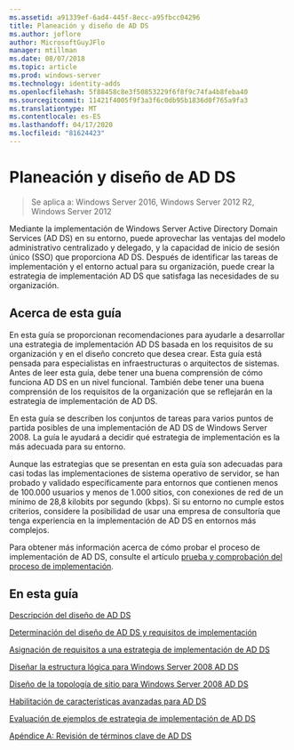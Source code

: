 ```yaml
---
ms.assetid: a91339ef-6ad4-445f-8ecc-a95fbcc04296
title: Planeación y diseño de AD DS
ms.author: joflore
author: MicrosoftGuyJFlo
manager: mtillman
ms.date: 08/07/2018
ms.topic: article
ms.prod: windows-server
ms.technology: identity-adds
ms.openlocfilehash: 5f88458c8e3f50853229f6f8f9c74fa4b8feba40
ms.sourcegitcommit: 11421f4005f9f3a3f6c0db95b1836d0f765a9fa3
ms.translationtype: MT
ms.contentlocale: es-ES
ms.lasthandoff: 04/17/2020
ms.locfileid: "81624423"
---
```

# <a name="ad-ds-design-and-planning"></a>Planeación y diseño de AD DS

> Se aplica a: Windows Server 2016, Windows Server 2012 R2, Windows Server 2012

Mediante la implementación de Windows Server Active Directory Domain Services (AD DS) en su entorno, puede aprovechar las ventajas del modelo administrativo centralizado y delegado, y la capacidad de inicio de sesión único (SSO) que proporciona AD DS. Después de identificar las tareas de implementación y el entorno actual para su organización, puede crear la estrategia de implementación AD DS que satisfaga las necesidades de su organización.

## <a name="about-this-guide"></a>Acerca de esta guía

En esta guía se proporcionan recomendaciones para ayudarle a desarrollar una estrategia de implementación AD DS basada en los requisitos de su organización y en el diseño concreto que desea crear. Esta guía está pensada para especialistas en infraestructuras o arquitectos de sistemas. Antes de leer esta guía, debe tener una buena comprensión de cómo funciona AD DS en un nivel funcional. También debe tener una buena comprensión de los requisitos de la organización que se reflejarán en la estrategia de implementación de AD DS.

En esta guía se describen los conjuntos de tareas para varios puntos de partida posibles de una implementación de AD DS de Windows Server 2008. La guía le ayudará a decidir qué estrategia de implementación es la más adecuada para su entorno.

Aunque las estrategias que se presentan en esta guía son adecuadas para casi todas las implementaciones de sistema operativo de servidor, se han probado y validado específicamente para entornos que contienen menos de 100.000 usuarios y menos de 1.000 sitios, con conexiones de red de un mínimo de 28,8 kilobits por segundo (kbps). Si su entorno no cumple estos criterios, considere la posibilidad de usar una empresa de consultoría que tenga experiencia en la implementación de AD DS en entornos más complejos.

Para obtener más información acerca de cómo probar el proceso de implementación de AD DS, consulte el artículo [prueba y comprobación del proceso de implementación](https://docs.microsoft.com/previous-versions/windows/it-pro/windows-server-2003/cc772722(v=ws.10)).

## <a name="in-this-guide"></a>En esta guía

[Descripción del diseño de AD DS](Understanding-AD-DS-Design.md)

[Determinación del diseño de AD DS y requisitos de implementación](Identifying-Your-AD-DS-Design-and-Deployment-Requirements.md)

[Asignación de requisitos a una estrategia de implementación de AD DS](Mapping-Your-Requirements-to-an-AD-DS-Deployment-Strategy.md)

[Diseñar la estructura lógica para Windows Server 2008 AD DS](Designing-the-Logical-Structure.md)

[Diseño de la topología de sitio para Windows Server 2008 AD DS](Designing-the-Site-Topology.md)

[Habilitación de características avanzadas para AD DS](Enabling-Advanced-Features-for-AD-DS.md)

[Evaluación de ejemplos de estrategia de implementación de AD DS](Evaluating-AD-DS-Deployment-Strategy-Examples.md)

[Apéndice A: Revisión de términos clave de AD DS](Appendix-A--Reviewing-Key-AD-DS-Terms.md)
